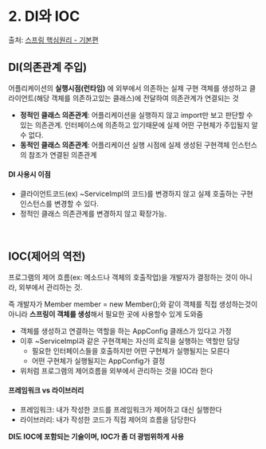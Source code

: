 # 2. DI와 IOC

출처: [스프링 핵심원리 - 기본편](https://www.inflearn.com/course/%EC%8A%A4%ED%94%84%EB%A7%81-%ED%95%B5%EC%8B%AC-%EC%9B%90%EB%A6%AC-%EA%B8%B0%EB%B3%B8%ED%8E%B8/dashboard)

## DI(의존관계 주입)

어플리케이션의 **실행시점(런타임)** 에 외부에서 의존하는 실제 구현 객체를 생성하고 클라이언트(해당 객체를 의존하고있는 클래스)에 전달하여 의존관계가 연결되는 것

* **정적인 클래스 의존관계**: 어플리케이션을 실행하지 않고 import만 보고 판단할 수 있는 의존관계. 인터페이스에 의존하고 있기때문에 실제 어떤 구현체가 주입될지 알 수 없다.
* **동적인 클래스 의존관계**: 어플리케이션 실행 시점에 실제 생성된 구현객체 인스턴스의 참조가 연결된 의존관계

#### DI 사용시 이점
* 클라이언트코드(ex) ~ServiceImpl의 코드)를 변경하지 않고 실제 호출하는 구현인스턴스를 변경할 수 있다.
* 정적인 클래스 의존관계를 변경하지 않고 확장가능.

<br>

## IOC(제어의 역전)

프로그램의 제어 흐름(ex: 메소드나 객체의 호출작업)을 개발자가 결정하는 것이 아니라, 외부에서 관리하는 것.

즉 개발자가 Member member = new Member();와 같이 객체를 직접 생성하는것이 아니라 **스프링이 객체를 생성**해서 필요한 곳에 사용할수 있게 도와줌 

* 객체를 생성하고 연결하는 역할을 하는 AppConfig 클래스가 있다고 가정
* 이후 ~ServiceImpl과 같은 구현객체는 자신의 로직을 실행하는 역할만 담당
  * 필요한 인터페이스들을 호출하지만 어떤 구현체가 실행될지는 모른다
  * 어떤 구현체가 실행될지는 AppConfig가 결정
* 위처럼 프로그램의 제어흐름을 외부에서 관리하는 것을 IOC라 한다

#### 프레임워크 vs 라이브러리

* 프레임워크: 내가 작성한 코드를 프레임워크가 제어하고 대신 실행한다
* 라이브러리: 내가 작성한 코드가 직접 제어의 흐름을 담당한다

**DI도 IOC에 포함되는 기술이며, IOC가 좀 더 광범위하게 사용**














